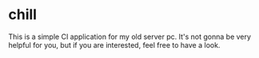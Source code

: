 # chill

This is a simple CI application for my old server pc. It's not gonna be very helpful for you, but if you are interested, feel free to have a look.

